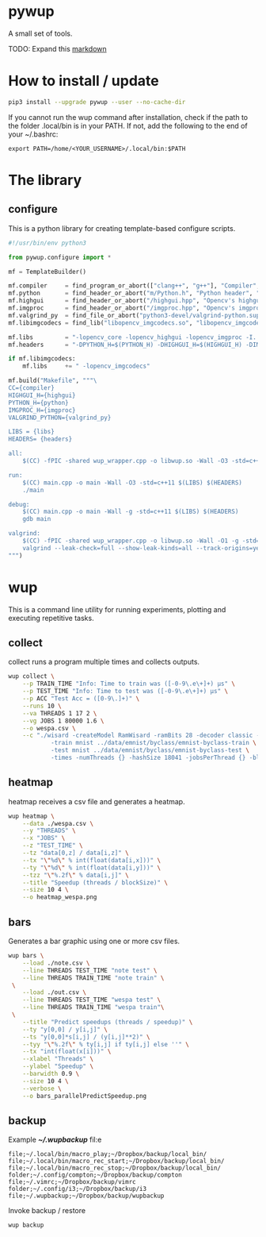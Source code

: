 # pywup
A small set of tools.

TODO: Expand this [markdown](https://guides.github.com/features/mastering-markdown/)

# How to install / update

```bash
pip3 install --upgrade pywup --user --no-cache-dir
```

If you cannot run the wup command after installation, check if the path to the folder .local/bin is in your PATH. If not, add the following to the end of your ~/.bashrc:

```
export PATH=/home/<YOUR_USERNAME>/.local/bin:$PATH
```

# The library 

## configure

This is a python library for creating template-based configure scripts.

```python
#!/usr/bin/env python3

from pywup.configure import *

mf = TemplateBuilder()

mf.compiler     = find_program_or_abort(["clang++", "g++"], "Compiler", "clang")
mf.python       = find_header_or_abort("m/Python.h", "Python header", "python3-dev")
mf.highgui      = find_header_or_abort("/highgui.hpp", "Opencv's highgui", "opencv-dev")
mf.imgproc      = find_header_or_abort("/imgproc.hpp", "Opencv's imgproc", "opencv-dev")
mf.valgrind_py  = find_file_or_abort("python3-devel/valgrind-python.supp", "valgrind suppression file for python3", "python3-dev")
mf.libimgcodecs = find_lib("libopencv_imgcodecs.so", "libopencv_imgcodecs")

mf.libs         = "-lopencv_core -lopencv_highgui -lopencv_imgproc -I../../wup/cpp/include"
mf.headers      = "-DPYTHON_H=$(PYTHON_H) -DHIGHGUI_H=$(HIGHGUI_H) -DIMGPROC_H=$(IMGPROC_H)"

if mf.libimgcodecs:
    mf.libs     += " -lopencv_imgcodecs"

mf.build("Makefile", """\
CC={compiler}
HIGHGUI_H={highgui}
PYTHON_H={python}
IMGPROC_H={imgproc}
VALGRIND_PYTHON={valgrind_py}

LIBS = {libs}
HEADERS= {headers}

all:
	$(CC) -fPIC -shared wup_wrapper.cpp -o libwup.so -Wall -O3 -std=c++11 $(LIBS) $(HEADERS)

run:
	$(CC) main.cpp -o main -Wall -O3 -std=c++11 $(LIBS) $(HEADERS)
	./main

debug:
	$(CC) main.cpp -o main -Wall -g -std=c++11 $(LIBS) $(HEADERS)
	gdb main

valgrind:
	$(CC) -fPIC -shared wup_wrapper.cpp -o libwup.so -Wall -O1 -g -std=c++11 $(LIBS) $(HEADERS)
	valgrind --leak-check=full --show-leak-kinds=all --track-origins=yes --verbose --suppressions=$(VALGRIND_PYTHON) python3 main3.py --model wisard --dataset mnist 2> valgrind.out
""")
```

# wup

This is a command line utility for running experiments, plotting and executing repetitive tasks.

## collect

collect runs a program multiple times and collects outputs.

```bash
wup collect \
    --p TRAIN_TIME "Info: Time to train was ([-0-9\.e\+]+) μs" \
    --p TEST_TIME "Info: Time to test was ([-0-9\.e\+]+) μs" \
    --p ACC "Test Acc = ([0-9\.]+)" \
    --runs 10 \
    --va THREADS 1 17 2 \
    --vg JOBS 1 80000 1.6 \
    --o wespa.csv \
    --c "./wisard -createModel RamWisard -ramBits 28 -decoder classic -ramType prime \
            -train mnist ../data/emnist/byclass/emnist-byclass-train \
            -test mnist ../data/emnist/byclass/emnist-byclass-test \
            -times -numThreads {} -hashSize 18041 -jobsPerThread {} -bleaching Y -pPredict 2"
```

## heatmap

heatmap receives a csv file and generates a heatmap.

```bash
wup heatmap \
    --data ./wespa.csv \
    --y "THREADS" \
    --x "JOBS" \
    --z "TEST_TIME" \
    --tz "data[0,z] / data[i,z]" \
    --tx "\"%d\" % int(float(data[i,x]))" \
    --ty "\"%d\" % int(float(data[i,y]))" \
    --tzz "\"%.2f\" % data[i,j]" \
    --title "Speedup (threads / blockSize)" \
    --size 10 4 \
    --o heatmap_wespa.png
```

## bars

Generates a bar graphic using one or more csv files.

```bash
wup bars \
    --load ./note.csv \
    --line THREADS TEST_TIME "note test" \
    --line THREADS TRAIN_TIME "note train" \
 \
    --load ./out.csv \
    --line THREADS TEST_TIME "wespa test" \
    --line THREADS TRAIN_TIME "wespa train"\
 \
    --title "Predict speedups (threads / speedup)" \
    --ty "y[0,0] / y[i,j]" \
    --ts "y[0,0]*s[i,j] / (y[i,j]**2)" \
    --tyy "\"%.2f\" % ty[i,j] if ty[i,j] else ''" \
    --tx "int(float(x[i]))" \
    --xlabel "Threads" \
    --ylabel "Speedup" \
    --barwidth 0.9 \
    --size 10 4 \
    --verbose \
    --o bars_parallelPredictSpeedup.png
```

## backup

Example ***~/.wupbackup*** fil:e

```
file;~/.local/bin/macro_play;~/Dropbox/backup/local_bin/
file;~/.local/bin/macro_rec_start;~/Dropbox/backup/local_bin/
file;~/.local/bin/macro_rec_stop;~/Dropbox/backup/local_bin/
folder;~/.config/compton;~/Dropbox/backup/compton
file;~/.vimrc;~/Dropbox/backup/vimrc
folder;~/.config/i3;~/Dropbox/backup/i3
file;~/.wupbackup;~/Dropbox/backup/wupbackup
```

Invoke backup / restore

```bash
wup backup
```

